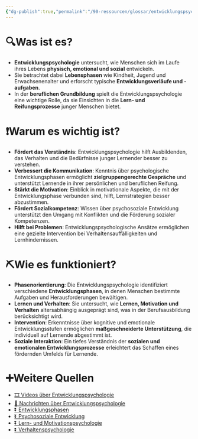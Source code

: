 ```yaml
---
{"dg-publish":true,"permalink":"/90-ressourcen/glossar/entwicklungspsychologie/"}
---
```


# 🔍Was ist es?
- **Entwicklungspsychologie** untersucht, wie Menschen sich im Laufe ihres Lebens **physisch, emotional und sozial** entwickeln.
- Sie betrachtet dabei **Lebensphasen** wie Kindheit, Jugend und Erwachsenenalter und erforscht typische **Entwicklungsverläufe und -aufgaben**.
- In der **beruflichen Grundbildung** spielt die Entwicklungspsychologie eine wichtige Rolle, da sie Einsichten in die **Lern- und Reifungsprozesse** junger Menschen bietet.

# ❗Warum es wichtig ist?
- **Fördert das Verständnis**: Entwicklungspsychologie hilft Ausbildenden, das Verhalten und die Bedürfnisse junger Lernender besser zu verstehen.
- **Verbessert die Kommunikation**: Kenntnis über psychologische Entwicklungsphasen ermöglicht **zielgruppengerechte Gespräche** und unterstützt Lernende in ihrer persönlichen und beruflichen Reifung.
- **Stärkt die Motivation**: Einblick in motivationale Aspekte, die mit der Entwicklungsphase verbunden sind, hilft, Lernstrategien besser abzustimmen.
- **Fördert Sozialkompetenz**: Wissen über psychosoziale Entwicklung unterstützt den Umgang mit Konflikten und die Förderung sozialer Kompetenzen.
- **Hilft bei Problemen**: Entwicklungspsychologische Ansätze ermöglichen eine gezielte Intervention bei Verhaltensauffälligkeiten und Lernhindernissen.

# ⛏Wie es funktioniert?
- **Phasenorientierung**: Die Entwicklungspsychologie identifiziert verschiedene **Entwicklungsphasen**, in denen Menschen bestimmte Aufgaben und Herausforderungen bewältigen.
- **Lernen und Verhalten**: Sie untersucht, wie **Lernen, Motivation und Verhalten** altersabhängig ausgeprägt sind, was in der Berufsausbildung berücksichtigt wird.
- **Intervention**: Erkenntnisse über kognitive und emotionale Entwicklungsstufen ermöglichen **maßgeschneiderte Unterstützung**, die individuell auf Lernende abgestimmt ist.
- **Soziale Interaktion**: Ein tiefes Verständnis der **sozialen und emotionalen Entwicklungsprozesse** erleichtert das Schaffen eines fördernden Umfelds für Lernende.

# ➕Weitere Quellen
- [🎞 Videos über Entwicklungspsychologie](https://www.google.ch/search?q=Entwicklungspsychologie&tbm=vid)
- [📰 Nachrichten über Entwicklungspsychologie](https://www.google.ch/search?q=Entwicklungspsychologie&tbm=nws)
- [⏬ Entwicklungsphasen](https://www.google.ch/search?q=Entwicklungsphasen)
- [⏬ Psychosoziale Entwicklung](https://www.google.ch/search?q=Psychosoziale+Entwicklung)
- [⏬ Lern- und Motivationspsychologie](https://www.google.ch/search?q=Lern-+und+Motivationspsychologie)
- [⏬ Verhaltenspsychologie](https://www.google.ch/search?q=Verhaltenspsychologie)